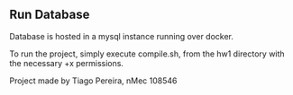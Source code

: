 ## Run Database
Database is hosted in a mysql instance running over docker.

To run the project, simply execute compile.sh, from the hw1 directory with the necessary +x permissions.

Project made by Tiago Pereira, nMec 108546
